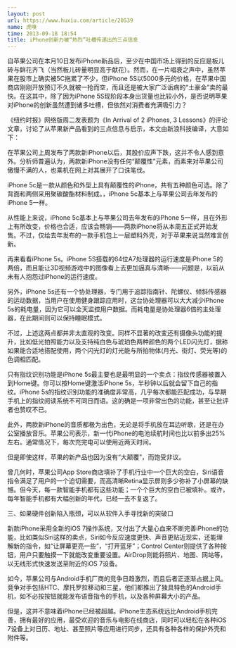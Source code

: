 ```yaml
---
layout: post
url: https://www.huxiu.com/article/20539
name: 虎嗅
time: 2013-09-18 18:54
title: iPhone创新力被“热烈”吐槽传递出的三点信息
---
```

自苹果公司在本月10日发布iPhone新品后，至少在中国市场上得到的反应是板儿砖与鲜花齐飞（当然板儿砖量明显高于献花）。然而，在一片唱衰之声中，虽然苹果在股市上确实被5C拖累了不少，但iPhone 5S以5000多元的价格，在苹果中国商店刚刚开放预订不久就被一抢而空，而且还是被大家广泛诟病的“土豪金”卖的最快。在这其中，除了因为iPhone 5S现阶段本身出货量也比较小外，是否说明苹果对iPhone的创新虽然遭到诸多吐槽，但依然对消费者充满吸引力？

《纽约时报》网络版周二发表题为《In Arrival of 2 iPhones, 3 Lessons》的评论文章，讨论了从苹果新产品看到的三点信息与启示，本文由新浪科技编译，大意如下：

在苹果公司上周发布了两款新iPhone以后，其股价应声下跌，这并不令人感到意外。分析师普遍认为，两款新iPhone没有任何“颠覆性”元素，而素来对苹果公司傲慢不满的人，也乘机在网上对其展开了口诛笔伐。

iPhone 5c是一款从颜色和外型上具有颠覆性的iPhone，共有五种颜色可选。除了背面和两侧采用聚碳酸酯材料制成。，iPhone 5c基本上与苹果公司去年发布的iPhone 5一样。

从性能上来说，iPhone 5c基本上与苹果公司去年发布的iPhone 5一样，且在外形上有所改变，价格也合适，应该会畅销——两款iPhone将从本周五正式开始发售。不过，仅给去年发布的一款手机包上一层塑料外壳，对于苹果来说当然难言创新。

再来看看iPhone 5s。iPhone 5S搭载的64位A7处理器的运行速度是iPhone 5的两倍，而且能让3D视频游戏中的图像看上去更加逼真与清晰——问题是，以前从未有人抱怨过iPhone的运行速度。

另外，iPhone 5s还有一个协处理器，专门用于追踪指南针、陀螺仪、倾斜传感器的运动数据，当用户在使用健身跟踪应用时，这台协处理器可以大大减少iPhone 5s的耗电量，因为它可以全天监控用户数据。而耗电量是协处理器6倍的主处理器，在此期间则可以保持睡眠模式。

不过，上述这两点都并非太直观的改变。同样不显著的改变还有摄像头功能的提升，比如低光拍照能力以及支持纯白色与琥珀色两种颜色的两个LED闪光灯，据称如果能合适地搭配使用，两个闪光灯的灯光能与所拍物体(月光、街灯、荧光等)的色调相匹配。

只有指纹识别功能是iPhone 5s最主要也是最明显的一个卖点：指纹传感器被置入到Home键。你可以按Home键激活iPhone 5s，半秒钟以后就会留下自己的指纹。iPhone 5s的指纹识别功能的准确度非常高，几乎每次都能匹配成功，与早期手机上的指纹阅读系统不可同日而语。这的确是一项非常出色的功能，甚至让批评者也赞叹不已。

此外，两款新iPhone的音质都极为出色，无论是将手机放在耳边听歌，还是在办公室播放音乐。苹果公司表示，新一代iPhone的电池续航时间也比以前多出25%左右。通常情况下，每次充完电可以使用近两天时间。

但是即使这样，苹果的新产品也因为没有“大颠覆”，而饱受非议。

曾几何时，苹果公司App Store商店填补了手机行业中一个巨大的空白，Siri语音指令满足了用户的一个迫切需要，而高清晰Retina显示屏则多少弥补了小屏幕的缺憾。但今天，每一款智能手机都有这些功能；一个个巨大的空白已被填补。或许，每年智能手机都有大幅创新的年代，已经一去不复返了。

三、如果硬件创新陷入瓶颈，可以从软件入手寻找新的突破口

新款iPhone采用全新的iOS 7操作系统，又付出了大量心血来不断完善iPhone的功能，比如类似Siri这样的卖点，Siri如今反应速度更快、声音更贴近现实，还能理解新的指令，如“让屏幕更亮一些”，“打开蓝牙”；Control Center则提供了各种按钮，用户只要触摸一下就能改变重要设置。AirDrop则能将照片、地图、网站等，以无线形式快速发送至附近的iOS 7设备。

如今，苹果公司与Android手机厂商的竞争日趋激烈，而且后者正逐渐占据上风。竞争对手包括HTC、摩托罗拉移动和三星，他们都推出了独具特色的Android手机，如不必按按钮就能发布语音指令的手机，以及各种屏幕大小的产品。

但是，这并不意味着iPhone已经被超越。iPhone生态系统远比Android手机完善，拥有最好的应用，最受欢迎的音乐与电影在线商店，同时可以轻松在各种iOS 7设备上对日历、地址、甚至照片等应用进行同步，还具有各种各样的保护外壳和附件等。

